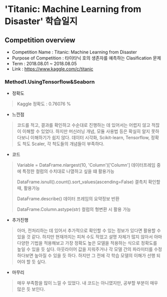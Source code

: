 # 'Titanic: Machine Learning from Disaster' 학습일지

    
    
    

## Competition overview
* Competition Name : Titanic: Machine Learning from Disaster
* Purpose of Competition : 타이타닉 호의 생존자를 예측하는 Clasification 문제
* Term : 2018.08.01 ~ 2018.08.05
* Link : https://www.kaggle.com/c/titanic



### Method1.UsingTensorflow&Seaborn

- 정확도
> Kaggle 정확도 : 0.76076 %

- 느낀점
> 코드를 적고, 결과를 확인하고 수순대로 진행하는 데 있어서는 어렵지 않고 적잖이 이해할 수 있었다. 하지만 머신러닝
> 개념, 모듈 사용법 등은 확실히 알지 못하다보니 이해하기가 쉽지 않다. 데이터 시각화, Scikit-learn, Tensorflow, 정확도 척도
> Scaler, 각 척도들의 개념들이 부족하다. 
    
    
- 코드
> Variable = DataFrame.nlargest(10, 'Column')['Column'] 데이터프레임 중에 특정한 컬럼의 수치대로 나열하고 싶을 떄 활용가능
>
> DataFrame.isnull().count().sort_values(ascending=False) 결측치 확인할 때, 활용가능
>
> DataFrame.describe() 데이터 프레임의 요약정보 반환
>
> DataFrame.Column.astype(str) 컬럼의 형변환 시 활용 가능
    
    
- 추가진행
> 아마, 전처리하는 데 있어서 추가적으로 확인할 수 있는 정보가 있다면 활용할 수 있을 것 같다. 하지만 현재까지는 피쳐 수도 적었고
> 설명 자체가 많지 않아서 아마 다양한 기법을 적용해보고 가장 정확도 높은 모델을 적용하는 식으로 정확도를 높일 수 있을 듯 싶다.
> 아웃라이어 값을 지워주거나 각 모델 간의 파라미터를 수정하다보면 높아질 수 있을 듯 하다. 하지만 그 전에 각 학습 모델의 이해가 선행
> 되어야 할 듯 싶다.
    
    
- 마무리
> 매우 부족함을 많이 느낄 수 있었다. 내 코드는 아니였지만, 공부할 부분이 매우 많은 듯 보인다.
 
 
 
 
 
 
 


